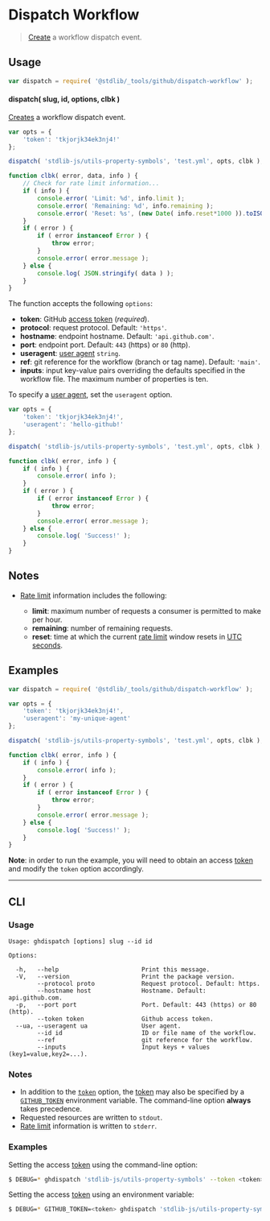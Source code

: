 <!--

@license Apache-2.0

Copyright (c) 2021 The Stdlib Authors.

Licensed under the Apache License, Version 2.0 (the "License");
you may not use this file except in compliance with the License.
You may obtain a copy of the License at

   http://www.apache.org/licenses/LICENSE-2.0

Unless required by applicable law or agreed to in writing, software
distributed under the License is distributed on an "AS IS" BASIS,
WITHOUT WARRANTIES OR CONDITIONS OF ANY KIND, either express or implied.
See the License for the specific language governing permissions and
limitations under the License.

-->

# Dispatch Workflow

> [Create][github-dispatch-workflow] a workflow dispatch event.

<!-- Section to include introductory text. Make sure to keep an empty line after the intro `section` element and another before the `/section` close. -->

<section class="intro">

</section>

<!-- /.intro -->

<!-- Package usage documentation. -->

<section class="usage">

## Usage

```javascript
var dispatch = require( '@stdlib/_tools/github/dispatch-workflow' );
```

#### dispatch( slug, id, options, clbk )

[Creates][github-dispatch-workflow] a workflow dispatch event.

<!-- run-disable -->

```javascript
var opts = {
    'token': 'tkjorjk34ek3nj4!'
};

dispatch( 'stdlib-js/utils-property-symbols', 'test.yml', opts, clbk );

function clbk( error, data, info ) {
    // Check for rate limit information...
    if ( info ) {
        console.error( 'Limit: %d', info.limit );
        console.error( 'Remaining: %d', info.remaining );
        console.error( 'Reset: %s', (new Date( info.reset*1000 )).toISOString() );
    }
    if ( error ) {
        if ( error instanceof Error ) {
            throw error;
        }
        console.error( error.message );
    } else {
        console.log( JSON.stringify( data ) );
    }
}
```

The function accepts the following `options`:

-   **token**: GitHub [access token][github-token] (_required_).
-   **protocol**: request protocol. Default: `'https'`.
-   **hostname**: endpoint hostname. Default: `'api.github.com'`.
-   **port**: endpoint port. Default: `443` (https) or `80` (http).
-   **useragent**: [user agent][github-user-agent] `string`.
-   **ref**: git reference for the workflow (branch or tag name). Default: `'main'`.
-   **inputs**: input key-value pairs overriding the defaults specified in the workflow file. The maximum number of properties is ten.

To specify a [user agent][github-user-agent], set the `useragent` option.

<!-- run-disable -->

```javascript
var opts = {
    'token': 'tkjorjk34ek3nj4!',
    'useragent': 'hello-github!'
};

dispatch( 'stdlib-js/utils-property-symbols', 'test.yml', opts, clbk );

function clbk( error, info ) {
    if ( info ) {
        console.error( info );
    }
    if ( error ) {
        if ( error instanceof Error ) {
            throw error;
        }
        console.error( error.message );
    } else {
        console.log( 'Success!' );
    }
}
```

</section>

<!-- /.usage -->

<!-- Package usage notes. Make sure to keep an empty line after the `section` element and another before the `/section` close. -->

<section class="notes">

## Notes

-   [Rate limit][github-rate-limit] information includes the following:

    -   **limit**: maximum number of requests a consumer is permitted to make per hour.
    -   **remaining**: number of remaining requests.
    -   **reset**: time at which the current [rate limit][github-rate-limit] window resets in [UTC seconds][unix-time].

</section>

<!-- /.notes -->

<!-- Package usage examples. -->

<section class="examples">

## Examples

<!-- eslint no-undef: "error" -->

```javascript
var dispatch = require( '@stdlib/_tools/github/dispatch-workflow' );

var opts = {
    'token': 'tkjorjk34ek3nj4!',
    'useragent': 'my-unique-agent'
};

dispatch( 'stdlib-js/utils-property-symbols', 'test.yml', opts, clbk );

function clbk( error, info ) {
    if ( info ) {
        console.error( info );
    }
    if ( error ) {
        if ( error instanceof Error ) {
            throw error;
        }
        console.error( error.message );
    } else {
        console.log( 'Success!' );
    }
}
```

**Note**: in order to run the example, you will need to obtain an access [token][github-token] and modify the `token` option accordingly.

</section>

<!-- /.examples -->

<!-- Section for describing a command-line interface. -->

* * *

<section class="cli">

## CLI

<!-- CLI usage documentation. -->

<section class="usage">

### Usage

```text
Usage: ghdispatch [options] slug --id id

Options:

  -h,   --help                       Print this message.
  -V,   --version                    Print the package version.
        --protocol proto             Request protocol. Default: https.
        --hostname host              Hostname. Default: api.github.com.
  -p,   --port port                  Port. Default: 443 (https) or 80 (http).
        --token token                Github access token.
  --ua, --useragent ua               User agent.
        --id id                      ID or file name of the workflow.
        --ref                        git reference for the workflow.
        --inputs                     Input keys + values (key1=value,key2=...).
```

</section>

<!-- /.usage -->

<!-- CLI usage notes. Make sure to keep an empty line after the `section` element and another before the `/section` close. -->

<section class="notes">

### Notes

-   In addition to the [`token`][github-token] option, the [token][github-token] may also be specified by a [`GITHUB_TOKEN`][github-token] environment variable. The command-line option **always** takes precedence.
-   Requested resources are written to `stdout`.
-   [Rate limit][github-rate-limit] information is written to `stderr`.

</section>

<!-- /.notes -->

<!-- CLI usage examples. -->

<section class="examples">

### Examples

Setting the access [token][github-token] using the command-line option:

<!-- run-disable -->

```bash
$ DEBUG=* ghdispatch 'stdlib-js/utils-property-symbols' --token <token> --id 'test.yml'
```

Setting the access [token][github-token] using an environment variable:

<!-- run-disable -->

```bash
$ DEBUG=* GITHUB_TOKEN=<token> ghdispatch 'stdlib-js/utils-property-symbols' --id 'test.yml'
```

</section>

<!-- /.examples -->

</section>

<!-- /.cli -->

<!-- Section to include cited references. If references are included, add a horizontal rule *before* the section. Make sure to keep an empty line after the `section` element and another before the `/section` close. -->

<section class="references">

</section>

<!-- /.references -->

<!-- Section for all links. Make sure to keep an empty line after the `section` element and another before the `/section` close. -->

<section class="links">

[unix-time]: http://en.wikipedia.org/wiki/Unix_time

[github-token]: https://github.com/settings/tokens/new

[github-user-agent]: https://developer.github.com/v3/#user-agent-required

[github-rate-limit]: https://developer.github.com/v3/rate_limit/

[github-dispatch-workflow]: https://docs.github.com/en/rest/reference/actions#create-a-workflow-dispatch-event

</section>

<!-- /.links -->
